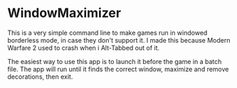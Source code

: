 # WindowMaximizer
This is a very simple command line to make games run in windowed borderless mode, in case they don't support it.
I made this because Modern Warfare 2 used to crash when i Alt-Tabbed out of it.

The easiest way to use this app is to launch it before the game in a batch file. 
The app will run until it finds the correct window, maximize and remove decorations, then exit.
